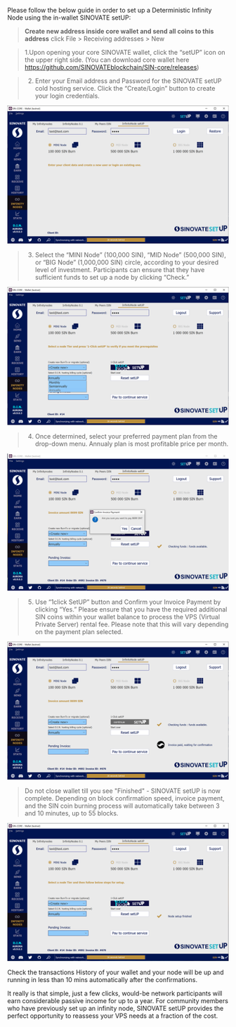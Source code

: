 Please follow the below guide in order to set up a Deterministic Infinity Node using the in-wallet SINOVATE setUP:

> **Create new address inside core wallet and send all coins to this address** click File > Receiving addresses > New

  


> 1.Upon opening your core SINOVATE wallet, click the “setUP” icon on the upper right side. (You can download core wallet here https://github.com/SINOVATEblockchain/SIN-core/releases)



>  2. Enter your Email address and Password for the SINOVATE setUP cold hosting service. Click the “Create/Login” button to create your login credentials.

  

![Image for post](assets/img/misc/in_wallet_setup_01.png)

  

>  3. Select the “MINI Node” (100,000 SIN), “MID Node” (500,000 SIN), or “BIG Node” (1,000,000 SIN) circle, according to your desired level of investment. Participants can ensure that they have sufficient funds to set up a node by clicking “Check.”

  

![Image for post](assets/img/misc/in_wallet_setup_02.png)

  

>  4. Once determined, select your preferred payment plan from the drop-down menu. Annualy plan is most profitable price per month.

  
  

![Image for post](assets/img/misc/in_wallet_setup_03.png)

  

>  5. Use “1click SetUP” button and Confirm your Invoice Payment by clicking “Yes.” Please ensure that you have the required additional SIN coins within your wallet balance to process the VPS (Virtual Private Server) rental fee. Please note that this will vary depending on the payment plan selected.

  
  

![Image for post](assets/img/misc/in_wallet_setup_04.png)

  

> Do not close wallet till you see "Finished" - SINOVATE setUP is now complete. Depending on block confirmation speed, invoice payment, and the SIN coin burning process will automatically take between 3 and 10 minutes, up to 55 blocks.

  

![Image for post](assets/img/misc/in_wallet_setup_05.png)

  

Check the transactions History of your wallet and your node will be up and running in less than 10 mins automatically after the confirmations.

  

It really is that simple, just a few clicks, would-be network participants will earn considerable passive income for up to a year. For community members who have previously set up an infinity node, SINOVATE setUP provides the perfect opportunity to reassess your VPS needs at a fraction of the cost.
